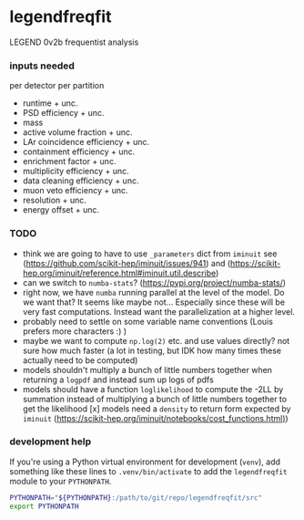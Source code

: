 # legendfreqfit
LEGEND 0v2b frequentist analysis

### inputs needed
per detector per partition
- runtime + unc.
- PSD efficiency + unc.
- mass
- active volume fraction + unc.
- LAr coincidence efficiency + unc.
- containment efficiency + unc.
- enrichment factor + unc.
- multiplicity efficiency + unc.
- data cleaning efficiency + unc.
- muon veto efficiency + unc.
- resolution + unc.
- energy offset + unc.

### TODO
- think we are going to have to use `_parameters` dict from `iminuit` see (https://github.com/scikit-hep/iminuit/issues/941) and (https://scikit-hep.org/iminuit/reference.html#iminuit.util.describe)
- can we switch to `numba-stats`? (https://pypi.org/project/numba-stats/)
- right now, we have `numba` running parallel at the level of the model. Do we want that? It seems like maybe not... Especially since these will be very fast computations. Instead want the parallelization at a higher level.
- probably need to settle on some variable name conventions (Louis prefers more characters :) )
- maybe we want to compute `np.log(2)` etc. and use values directly? not sure how much faster (a lot in testing, but IDK how many times these actually need to be computed)
- models shouldn't multiply a bunch of little numbers together when returning a `logpdf` and instead sum up logs of pdfs
- models should have a function `loglikelihood` to compute the -2LL by summation instead of multiplying a bunch of little numbers together to get the likelihood
[x] models need a `density` to return form expected by `iminuit` ([https://scikit-hep.org/iminuit/notebooks/cost_functions.html)](https://scikit-hep.org/iminuit/notebooks/cost_functions.html#Extended-unbinned-fit))

### development help
If you're using a Python virtual environment for development (`venv`), add something like these lines to `.venv/bin/activate` to add the `legendfreqfit` module to your `PYTHONPATH`.

```bash
PYTHONPATH="${PYTHONPATH}:/path/to/git/repo/legendfreqfit/src"
export PYTHONPATH
```
